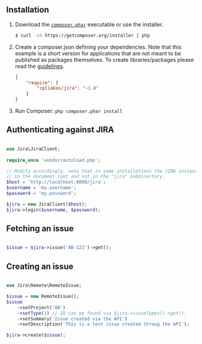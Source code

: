 ## Installation

1. Download the [`composer.phar`](https://getcomposer.org/composer.phar) executable or use the installer.

    ``` sh
    $ curl -sS https://getcomposer.org/installer | php
    ```


2. Create a composer.json defining your dependencies. Note that this example is
a short version for applications that are not meant to be published as packages
themselves. To create libraries/packages please read the [guidelines](https://packagist.org/about).

    ``` json
    {
        "require": {
            "cpliakas/jira": "~1.0"
        }
    }
    ```

3. Run Composer: `php composer.phar install`


## Authenticating against JIRA

``` php

use Jira\JiraClient;
    
require_once 'vendor/autoload.php';

// Modify accordingly, note that in some installations the JIRA instance is
// in the document root and not in the "jira" subdirectory.
$host = 'http://localhost:8090/jira';
$username = 'my.username';
$password = 'my.password';

$jira = new JiraClient($host);
$jira->login($username, $password);

```


## Fetching an issue

``` php

$issue = $jira->issue('AB-123')->get();

```

## Creating an issue

``` php

use Jira\Remote\RemoteIssue;

$issue = new RemoteIssue();
$issue
    ->setProject('AB')
    ->setType(1) // ID can be found via $jira->issueTypes()->get().
    ->setSummary('Issue created via the API')
    ->setDescription('This is a test issue created throug the API');

$jira->create($issue);

```
